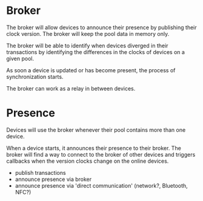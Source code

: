 # Broker

The broker will allow devices to announce their presence by publishing their
clock version. The broker will keep the pool data in memory only.

The broker will be able to identify when devices diverged in their transactions
by identifying the differences in the clocks of devices on a given pool.

As soon a device is updated or has become present, the process of
synchronization starts.

The broker can work as a relay in between devices.

# Presence

Devices will use the broker whenever their pool contains more than one device.

When a device starts, it announces their presence to their broker. The broker
will find a way to connect to the broker of other devices and triggers callbacks
when the version clocks change on the online devices.

* publish transactions
* announce presence via broker
* announce presence via 'direct communication' (network?, Bluetooth, NFC?)
